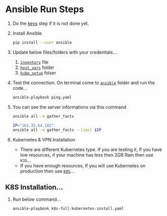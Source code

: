 # Ansible Run Steps

1. Do the [keys](./kube_setup/keys/key_setup.md) step if it is not done yet. 
1. Install Ansible  
   ```bash
   pip install --user ansible
   ```
1. Update below files/folders with your credentials...  
   1. [`inventory`](./inventory.yaml)  file
   2. [`host_vars`](./host_vars/) folder
   3. [`kube_setup`](./kube_setup/) folser

1. Test the connection. On terminal come to [`ansible`](./) folder and run the code... 
   ```bash
   ansible-playbook ping.yaml
   ```
1. You can see the server informations via this command
   ```bash
   ansible all -m gather_facts

   IP="161.35.64.182"
   ansible all -m gather_facts --limit $IP 
   ```  
5. Kubernetes & VPN Installation
   - There are different Kubernetes type. If you are testing it, If you have low resources, ıf your machine has less then 2GB Ram then use `K3S`...  
   - If you have enough resources, If you will use Kubernetes on production then use [`K8S`](#k8s-installation)...  

## K8S Installation...  
1. Run below command... 
   ```bash
   ansible-playbook k8s-full-kubernetes-install.yaml
   ```
